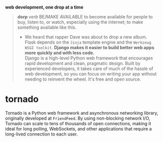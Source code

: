 **web development, one drop at a time**  
> **dorp** _verb_ BE/MAKE AVAILABLE
> to become available for people to buy, listen to, or watch, especially using the internet; to make something available like this.  
> - We heard that rapper Dave was about to drop a new album.  
Flask depends on the ```Jinja``` template engine and the ```Werkzeug WSGI toolkit```.
**Django makes it easier to build better web apps more quickly and with less code.**  
Django is a high-level Python web framework that encourages rapid development and clean, pragmatic design. Built by experienced developers, it takes care of much of the hassle of web development, so you can focus on writing your app without needing to reinvent the wheel. It's free and open source.
# tornado
Tornado is a Python web framework and asynchronous networking library, originally developed at ```FriendFeed```. By using non-blocking network I/O, Tornado can scale to tens of 
thousands of open connections, making it ideal for long polling, WebSockets, and other applications that require a long-lived connection to each user.
